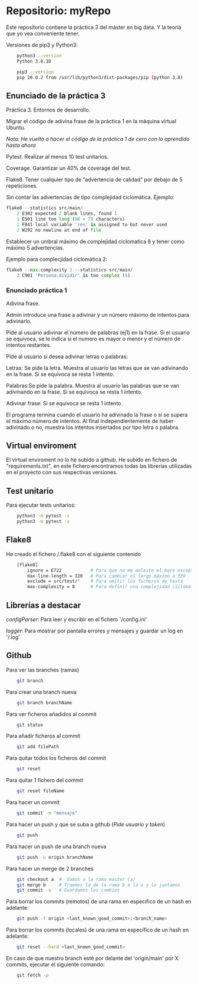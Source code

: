 # Repositorio: myRepo
Este repositorio contiene la práctica 3 del máster en big data. Y la teoría que yo vea conveniente tener.

Versiones de pip3 y Python3:

```bash
    python3 --version
    Python 3.8.10

    pip3 --version
    pip 20.0.2 from /usr/lib/python3/dist-packages/pip (python 3.8)
```


## Enunciado de la práctica 3
Práctica 3. Entornos de desarrollo. 

Migrar el código de adivina frase de la práctica 1 en la máquina virtual Ubuntu.

*Nota: He vuelto a hacer el código de la práctica 1 de cero con lo aprendido hasta ahora*

Pytest. Realizar al menos 10 test unitarios.

Coverage. Garantizar un 40% de coverage del test.

Flake8. Tener cualquier tipo de “advertencia de calidad” por debajo de 5 repeticiones.

Sin contar las advertencias de tipo complejidad ciclomática.
Ejemplo:

```python
flake8 --statistics src/main/
    2 E302 expected 2 blank lines, found 1
    1 E501 line too long (98 > 79 characters)
    1 F841 local variable 'res' is assigned to but never used
    2 W292 no newline at end of file
```

Establecer un umbral máximo de complejidad ciclomatica 8 y tener como máximo 5
advertencias.

Ejemplo para complecjidad ciclomática 2:


```python
flake8 --max-complexity 2 --statistics src/main/
    3 C901 'Persona.dividir' is too complex (4)
```

### Enunciado práctica 1
Adivina frase.

Admin introduce una frase a adivinar y un número máximo de intentos para adivinarlo.

Pide al usuario adivinar el número de palabras (ej1) en la frase. Si el usuario se equivoca, se le indica si el numero es mayor o menor y el número de intentos restantes.

Pide al usuario si desea adivinar letras o palabras:

Letras: Se pide la letra. Muestra al usuario las letras que se van adivinando en la frase. Si se equivoca se resta 1 intento.

Palabras:Se pide la palabra. Muestra al usuario las palabras que se van adivinando en la frase. Si se equivoca se resta 1 intento.

Adivinar frase: Si se equivoca se resta 1 intento.

El programa termina cuando el usuario ha adivinado la frase o si se supera el máximo número de intentos. Al final independientemente de haber adivinado o no, muestra los intentos insertados por tipo letra o palabra.

## Virtual enviroment
El virtual enviroment no lo he subido a github. He subido en fichero
de "requirements.txt", en este fichero encontramos todas las librerías
utilizadas en el proyecto con sus respectivas versiones.

## Test unitario
Para ejecutar tests unitarios:

```bash
    python3 -m pytest -s
    python3 -m pytest -v
```
## Flake8
He creado el fichero /.flake8 con el siguiente contenido
```bash
    [flake8]
        ignore = E722           # Para que no me moleste el bare except
        max-line-length = 120   # Para cambiar el largo máximo a 120
        exclude = src/test/*    # Para omitir los ficheros de tests
        max-complexity = 8      # Para definir una complejidad ciclomática
```

## Librerías a destacar

*configParser*: Para leer y escribir en el fichero '/config.ini'

*logger*: Para mostrar por pantalla errores y mensajes y guardar un log en '/.log'

## Github
Para ver las branches (ramas)
```bash
    git branch
```
Para crear una branch nueva
```bash
    git branch branchName
```
Para ver ficheros añadidos al commit
```bash
    git status
```
Para añadir ficheros al commit
```bash
    git add filePath
```
Para quitar todos los ficheros del commit
```bash
    git reset
```
Para quitar 1 fichero del commit
```bash
    git reset fileName
```
Para hacer un commit
```bash
    git commit -m "mensaje"
```
Para hacer un push y que se suba a github (*Pide usuario y token*)
```bash
    git push
```
Para hacer un push de una branch nueva
```bash
    git push -u origin branchName
```
Para hacer un merge de 2 branches
```bash
    git checkout a  #  Vamos a la rama master (a)
    git merge b     # Traemos lo de la rama b a la a y lo juntamos
    git commit -a   # Guardamos los cambios
```
Para borrar los commits (remotos) de una rama en específico de un hash en adelante:
```bash
    git push -f origin <last_known_good_commit>:<branch_name>
```
Para borrar los commits (locales) de una rama en específico de un hash en adelante:
```bash
    git reset --hard <last_known_good_commit>
```
En caso de que nuestro branch esté por delante del 'origin/main' por X commits,
ejecutar el siguiente comando:
```bash
    git fetch -p
```